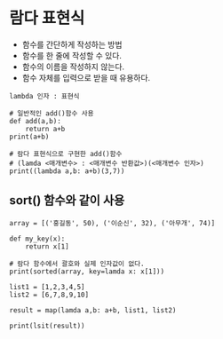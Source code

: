 # 람다 표현식

* 함수를 간단하게 작성하는 방법
* 함수를 한 줄에 작성할 수 있다. 
* 함수의 이름을 작성하지 않는다. 
* 함수 자체를 입력으로 받을 때 유용하다.

~~~
lambda 인자 : 표현식

~~~

~~~
# 일반적인 add()함수 사용
def add(a,b):
    return a+b
print(a+b)

# 람다 표현식으로 구현한 add()함수
# (lamda <매개변수> : <매개변수 반환값>)(<매개변수 인자>)
print((lambda a,b: a+b)(3,7))
~~~

## sort() 함수와 같이 사용
~~~
array = [('홍길동', 50), ('이순신', 32), ('아무개', 74)]

def my_key(x):
    return x[1]

# 람다 함수에서 괄호와 실제 인자값이 없다. 
print(sorted(array, key=lamda x: x[1]))
~~~

~~~
list1 = [1,2,3,4,5]
list2 = [6,7,8,9,10]

result = map(lamda a,b: a+b, list1, list2)

print(lsit(result))
~~~